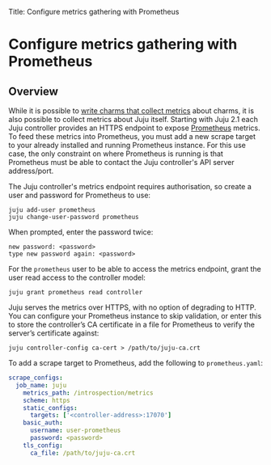 Title: Configure metrics gathering with Prometheus

#  Configure metrics gathering with Prometheus

## Overview

While it is possible to [write charms that collect metrics][developer-metrics] about
charms, it is also possible to collect metrics about Juju itself. Starting with
Juju 2.1 each Juju controller provides an HTTPS endpoint to expose [Prometheus][prometheus]
metrics. To feed these metrics into Prometheus, you must add a new scrape
target to your already installed and running Prometheus instance. For this use
case, the only constraint on where Prometheus is running is that Prometheus
must be able to contact the Juju controller's API server address/port.

The Juju controller's metrics endpoint requires authorisation, so create a
user and password for Prometheus to use:

```
juju add-user prometheus
juju change-user-password prometheus
```
When prompted, enter the password twice:
```
new password: <password>
type new password again: <password>
```

For the `prometheus` user to be able to access the metrics endpoint, grant the
user read access to the controller model:

```
juju grant prometheus read controller
```

Juju serves the metrics over HTTPS, with no option of degrading to HTTP. You
can configure your Prometheus instance to skip validation, or enter this to
store the controller’s CA certificate in a file for Prometheus to verify the
server’s certificate against:

```
juju controller-config ca-cert > /path/to/juju-ca.crt
```

To add a scrape target to Prometheus, add the following to `prometheus.yaml`:

```yaml
scrape_configs:
  job_name: juju
    metrics_path: /introspection/metrics
    scheme: https
    static_configs:
      targets: ['<controller-address>:17070']
    basic_auth:
      username: user-prometheus
      password: <password>
    tls_config:
      ca_file: /path/to/juju-ca.crt
```

[developer-metrics]: ./developer-metrics.html
[prometheus]: https://prometheus.io/
